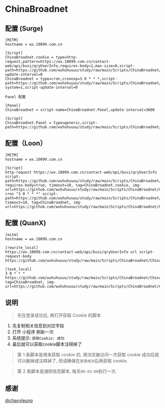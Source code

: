# ChinaBroadnet

## 配置 (Surge)

```properties
[MITM]
hostname = wx.10099.com.cn

[Script]
ChinaBroadnet.cookie = type=http-request,pattern=https://wx.10099.com.cn/contact-web/api/busi/qryUserInfo,requires-body=1,max-size=0,script-path=https://github.com/wuhuhuuuu/study/raw/main/Scripts/ChinaBroadnet/ChinaBroadnet.cookie.js,script-update-interval=0
ChinaBroadnet = type=cron,cronexp=3 0 * * *,script-path=https://github.com/wuhuhuuuu/study/raw/main/Scripts/ChinaBroadnet/ChinaBroadnet.js,wake-system=1,script-update-interval=0
```
```properties
Panel 配置

[Panel]
ChinaBroadnet = script-name=ChinaBroadnet.Panel,update-interval=3600

[Script]
ChinaBroadnet.Panel = type=generic,script-path=https://github.com/wuhuhuuuu/study/raw/main/Scripts/ChinaBroadnet/ChinaBroadnet.panel.js
```
## 配置（Loon）

```properties
[MITM]
hostname = wx.10099.com.cn

[Script]
http-request https://wx.10099.com.cn/contact-web/api/busi/qryUserInfo script-path=https://github.com/wuhuhuuuu/study/raw/main/Scripts/ChinaBroadnet/ChinaBroadnet.cookie.js, requires-body=true, timeout=10, tag=ChinaBroadnet.cookie, img-url=https://github.com/wuhuhuuuu/study/raw/main/Scripts/ChinaBroadnet/ChinaBroadnet.png
cron "3 0 * * *" script-path=https://github.com/wuhuhuuuu/study/raw/main/Scripts/ChinaBroadnet/ChinaBroadnet.js, timeout=10, tag=ChinaBroadnet, img-url=https://github.com/wuhuhuuuu/study/raw/main/Scripts/ChinaBroadnet/ChinaBroadnet.png
```
## 配置 (QuanX)

```properties
[mitm]
hostname = wx.10099.com.cn

[rewrite_local]
https://wx.10099.com.cn/contact-web/api/busi/qryUserInfo url script-request-body https://github.com/wuhuhuuuu/study/raw/main/Scripts/ChinaBroadnet/ChinaBroadnet.cookie.js

[task_local]
3 0 * * * https://github.com/wuhuhuuuu/study/raw/main/Scripts/ChinaBroadnet/ChinaBroadnet.js, tag=ChinaBroadnet, img-url=https://github.com/wuhuhuuuu/study/raw/main/Scripts/ChinaBroadnet/ChinaBroadnet.png
```

## 说明

> 先在登录成功后, 再打开获取 Cookie 的脚本

1. 先复制相关信息到对应字段
2. 打开 小程序 刷新一次
3. 系统提示: `获取Cookie: 成功`
4. 最后就可以获取cookie脚本注释掉了

> 第 1 条脚本是用来获取 cookie 的, 用浏览器访问一次获取 cookie 成功后就可以删掉或注释掉了, 但请确保在`登录成功`后再获取 cookie.

> 第 2 条脚本是通知信息脚本, 每天`00:03:00`执行一次.

## 感谢

[@chavyleung](https://github.com/chavyleung)
